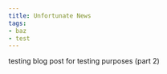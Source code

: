 ```yaml
---
title: Unfortunate News
tags:
- baz
- test
---
```


testing blog post for testing purposes (part 2)
